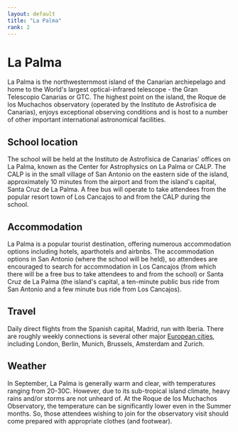 ```yaml
---
layout: default
title: "La Palma"
rank: 2
---
```

# La Palma

La Palma is the northwesternmost island of the Canarian archiepelago and home to the World's largest optical-infrared telescope - the Gran Telescopio Canarias or GTC.  The highest point on the island, the Roque de los Muchachos observatory (operated by the Instituto de Astrofísica de Canarias), enjoys exceptional observing conditions and is host to a number of other important international astronomical facilities.

## School location

The school will be held at the Instituto de Astrofísica de Canarias' offices on La Palma, known as the Center for Astrophysics on La Palma or CALP.  The CALP is in the small village of San Antonio on the eastern side of the island, approximately 10 minutes from the airport and from the island's capital, Santa Cruz de La Palma.  A free bus will operate to take attendees from the popular resort town of Los Cancajos to and from the CALP during the school.

## Accommodation

La Palma is a popular tourist destination, offering numerous accommodation options including hotels, aparthotels and airbnbs.  The accommodation options in San Antonio (where the school will be held), so attendees are encouraged to search for accommodation in Los Cancajos (from which there will be a free bus to take attendees to and from the school) or Santa Cruz de La Palma (the island's capital, a ten-minute public bus ride from San Antonio and a few minute bus ride from Los Cancajos).

## Travel

Daily direct flights from the Spanish capital, Madrid, run with Iberia.  There are roughly weekly connections is several other major [European cities](https://www.aena.es/en/la-palma/airlines-and-destinations/airport-destinations.html), including London, Berlin, Munich, Brussels, Amsterdam and Zurich.

## Weather

In September, La Palma is generally warm and clear, with temperatures ranging from 20-30C.  However, due to its sub-tropical island climate, heavy rains and/or storms are not unheard of.  At the Roque de los Muchachos Observatory, the temperature can be significantly lower even in the Summer months.  So, those attendees wishing to join for the observatory visit should come prepared with appropriate clothes (and footwear).
